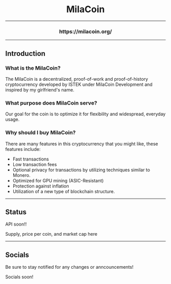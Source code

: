 <h1 align="center">MilaCoin</h1>

---

<h3 align="center">https://milacoin.org/</h3>

---

## Introduction

### What is the MilaCoin?
The MilaCoin is a decentralized, proof-of-work and proof-of-history cryptocurrency developed by ISTEK under MilaCoin Development and inspired by my girlfriend's name.

### What purpose does MilaCoin serve?
Our goal for the coin is to optimize it for flexibility and widespread, everyday usage.

### Why should I buy MilaCoin?
There are many features in this cryptocurrency that you might like, these features include:
- Fast transactions
- Low transaction fees
- Optional privacy for transactions by utilizing techniques similar to Monero.
- Optimized for GPU mining (ASIC-Resistant)
- Protection against inflation
- Utilization of a new type of blockchain structure.

---

## Status

API soon!!

Supply, price per coin, and market cap here

---

## Socials

Be sure to stay notified for any changes or anncouncements!

Socials soon!
